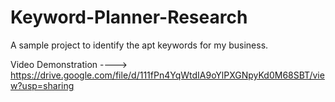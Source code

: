 # Keyword-Planner-Research
A sample project to identify the apt keywords for my business.

Video Demonstration ----> https://drive.google.com/file/d/111fPn4YqWtdIA9oYlPXGNpyKd0M68SBT/view?usp=sharing
